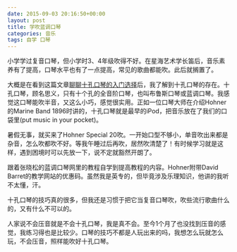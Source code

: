 ```yaml
---
date: 2015-09-03 20:16:50+00:00
layout: post
title: 学吹蓝调口琴
categories: 音乐
tags: 自学 口琴
---
```



小学学过复音口琴，但小学时3、4年级吹得不好。在星海艺术学长笛后，音乐素养有了提高，口琴水平也有了一点提高，常见的歌曲都能吹。此后就搁置了。

大概是在看到这篇文章[聊聊十孔口琴的入门选择](http://www.jianshu.com/p/13503ce16433)后，我了解到十孔口琴的存在。十孔口琴，顾名思义，只有十个孔的全音阶口琴，也叫布鲁斯口琴或蓝调口琴。我感觉这口琴能吹半音，又这么小巧，感觉很实用。正如一位口琴大师在介绍Hohner的Marine Band 1896时讲的，十孔口琴就是最早的iPod，把音乐放在了我们的口袋里(put music in your pocket)。

暑假无事，就买来了Hohner Special 20吹。一开始口型不够小，单音吹出来都是杂音，怎么吹都吹不好。等我午睡过后再吹，居然吹清楚了！有时候学习就是这样，遇到困境时可以先放一下，说不定就豁然开朗了。

跟着张晓松的蓝调口琴网里的教程自学到提高教程的内容。Hohner附带David Barret的教学网站的优惠码。虽然我是英专的，但毕竟涉及乐理知识，他讲的我听不太懂，汗。

十孔口琴的技巧真的很多，但我还是习惯于把它当复音口琴吹，吹些流行歌曲什么的，又有什么不可以的。

人家说不会压音就是不会十孔口琴，我是真不会。至今1个月了也没找到压音的感觉，我练习得也是比较少。口琴的技巧不都是人玩出来的吗，我想怎么玩就怎么玩，不会压音，照样能吹好十孔口琴。

